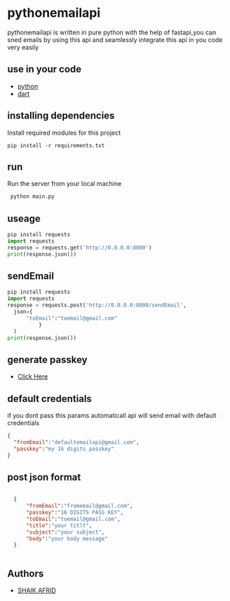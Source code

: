 


# pythonemailapi
  pythonemailapi is written in pure python with the help of fastapi,you can sned emails by using this api and seamlessly integrate this api in you code very easily

## use in your code 
- [python](https://pypi.org/project/emailotp/)
- [dart](https://pub.dev/packages/email_sender)
  
## installing dependencies
  Install required modules for this project

```
pip install -r requirements.txt
```

## run
  Run the server from your local machine
```python
 python main.py
```

## useage
```python
pip install requests
import requests
response = requests.get('http://0.0.0.0:8000')
print(response.json())  

```
## sendEmail
```python
pip install requests
import requests
response = requests.post('http://0.0.0.0:8000/sendEmail',
  json={
      "toEmail":"toemail@gmail.com"
          }
  )
print(response.json())  

```
## generate passkey

-  [Click Here](https://support.google.com/accounts/answer/185833?hl=en)

## default credentials
if you dont pass this params automaticall api will send email with default credentials
```json
{
  "fromEmail":"defaultemailapi@gmail.com",
  "passkey":"my 16 digits passkey"
}

```

## post json format
```json

  {
      "fromEmail":"fromemail@gmail.com",
      "passkey":"16 DIGITS PASS KEY",  
      "toEmail":"toemail@gmail.com",
      "title":"your titlt",
      "subject":"your subject",
      "body":"your body message"
  }
  
```



## Authors

- [SHAIK AFRID](https://www.github.com/afriddev)



